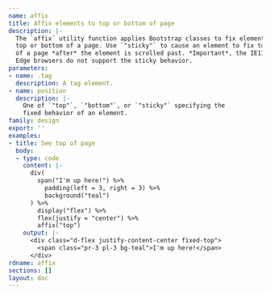 ```yaml
---
name: affix
title: Affix elements to top or bottom of page
description: |-
  The `affix` utility function applies Bootstrap classes to fix elements to the
  top or bottom of a page. Use `"sticky"` to cause an element to fix to the top
  of a page *after* the element is scrolled past. *Important*, the IE11 and
  Edge browsers do not support the sticky behavior.
parameters:
- name: .tag
  description: A tag element.
- name: position
  description: |-
    One of `"top"`, `"bottom"`, or `"sticky"` specifying the
    fixed behavior of an element.
family: design
export: ''
examples:
- title: See top of page
  body:
  - type: code
    content: |-
      div(
        span("I'm up here!") %>%
          padding(left = 3, right = 3) %>%
          background("teal")
      ) %>%
        display("flex") %>%
        flex(justify = "center") %>%
        affix("top")
    output: |-
      <div class="d-flex justify-content-center fixed-top">
        <span class="pr-3 pl-3 bg-teal">I'm up here!</span>
      </div>
rdname: affix
sections: []
layout: doc
---
```

